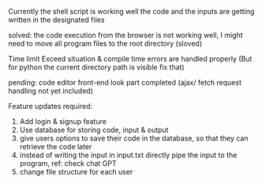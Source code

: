 Currently the shell script is working well
the code and the inputs are getting written in the designated files

solved: the code execution from the browser is not working well, I might need to move all program files to the root directory (sloved)

<!-- Currently the codes are being executed, except for the TLE(time limit exceeded) situations -->

Time limit Exceed situation & compile time errors are handled properly
(But for python the current directory path is visible fix that)

pending:
code editor front-end look part completed
(ajax/ fetch request handling not yet included)

Feature updates required:

1. Add login & signup feature
2. Use database for storing code, input & output
3. give users options to save their code in the database, so that they can retrieve the code later
4. instead of writing the input in input.txt directly pipe the input to the program, ref: check chat GPT
5. change file structure for each user
